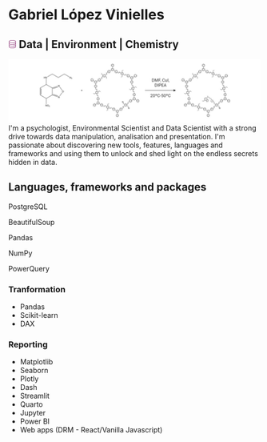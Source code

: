 # Gabriel López Vinielles
## <img style="width:1rem;" src= "database.png" /> Data | Environment | Chemistry
![Banner](./banner.jpeg)
I'm a psychologist, Environmental Scientist and Data Scientist with a strong drive towards data manipulation, analisation and presentation. I'm passionate about discovering new tools, features, languages and frameworks and using them to unlock and shed light on the endless secrets hidden in data.
## Languages, frameworks and packages
<div>
  <p>PostgreSQL</p>
  <p>BeautifulSoup</p>
  <p>Pandas</p>
  <p>NumPy</p>
  <p>PowerQuery</p>
</div>

### Tranformation
- Pandas
- Scikit-learn
- DAX
### Reporting
- Matplotlib
- Seaborn
- Plotly
- Dash
- Streamlit
- Quarto
- Jupyter
- Power BI
- Web apps (DRM - React/Vanilla Javascript)
